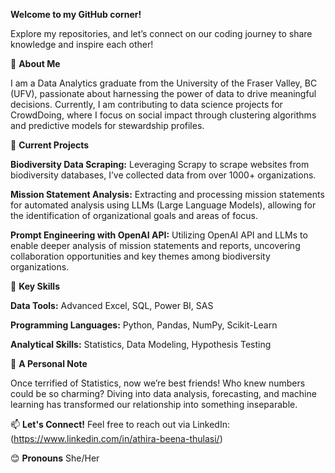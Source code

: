 
**Welcome to my GitHub corner!**

Explore my repositories, and let’s connect on our coding journey to share knowledge and inspire each other!

🌱 **About Me**

I am a Data Analytics graduate from the University of the Fraser Valley, BC (UFV), passionate about harnessing the power of data to drive meaningful decisions. Currently, I am contributing to data science projects for CrowdDoing, where I focus on social impact through clustering algorithms and predictive models for stewardship profiles.

🔭 **Current Projects**

**Biodiversity Data Scraping:** Leveraging Scrapy to scrape websites from biodiversity databases, I’ve collected data from over 1000+ organizations.

**Mission Statement Analysis:** Extracting and processing mission statements for automated analysis using LLMs (Large Language Models), allowing for the identification of organizational goals and areas of focus.

**Prompt Engineering with OpenAI API:** Utilizing OpenAI API and LLMs to enable deeper analysis of mission statements and reports, uncovering collaboration opportunities and key themes among biodiversity organizations.

🚀 **Key Skills**

**Data Tools:** Advanced Excel, SQL, Power BI, SAS

**Programming Languages:** Python, Pandas, NumPy, Scikit-Learn

**Analytical Skills:** Statistics, Data Modeling, Hypothesis Testing

👯 **A Personal Note**

Once terrified of Statistics, now we’re best friends! Who knew numbers could be so charming? Diving into data analysis, forecasting, and machine learning has transformed our relationship into something inseparable.

📫 **Let's Connect!**
Feel free to reach out via LinkedIn: (https://www.linkedin.com/in/athira-beena-thulasi/)

😊 **Pronouns**
She/Her




